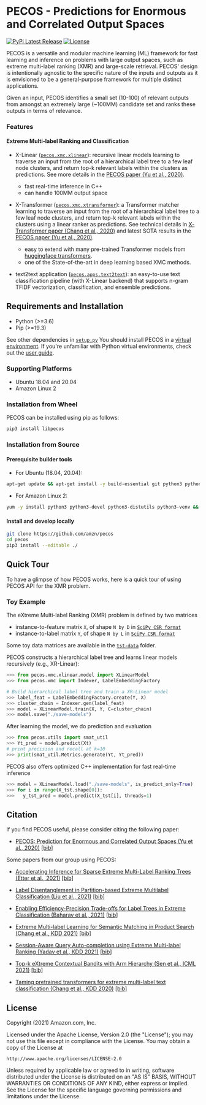 # PECOS - Predictions for Enormous and Correlated Output Spaces

[![PyPi Latest Release](https://img.shields.io/pypi/v/libpecos)](https://img.shields.io/pypi/v/libpecos)
[![License](https://img.shields.io/badge/License-Apache%202.0-blue.svg)](./LICENSE)

PECOS is a versatile and modular machine learning (ML) framework for fast learning and inference on problems with large output spaces, such as extreme multi-label ranking (XMR) and large-scale retrieval.
PECOS' design is intentionally agnostic to the specific nature of the inputs and outputs as it is envisioned to be a general-purpose framework for multiple distinct applications.

Given an input, PECOS identifies a small set (10-100) of relevant outputs from amongst an extremely large (~100MM) candidate set and ranks these outputs in terms of relevance. 


### Features

#### Extreme Multi-label Ranking and Classification
* X-Linear ([`pecos.xmc.xlinear`](pecos/xmc/xlinear/README.md)): recursive linear models learning to traverse an input from the root of a hierarchical label tree to a few leaf node clusters, and return top-k relevant labels within the clusters as predictions. See more details in the [PECOS paper (Yu et al., 2020)](https://arxiv.org/pdf/2010.05878.pdf).
  + fast real-time inference in C++
  + can handle 100MM output space

* X-Transformer ([`pecos.xmc.xtransformer`](pecos/xmc/xtransformer/README.md)): a Transformer matcher learning to traverse an input from the root of a hierarchical label tree to a few leaf node clusters, and return top-k relevant labels within the clusters using a linear ranker as predictions. See technical details in [X-Transformer paper (Chang et al., 2020)](https://arxiv.org/pdf/1905.02331.pdf) and latest SOTA results in the [PECOS paper (Yu et al., 2020)](https://arxiv.org/pdf/2010.05878.pdf).
  + easy to extend with many pre-trained Transformer models from [huggingface transformers](https://github.com/huggingface/transformers).
  + one of the State-of-the-art in deep learning based XMC methods.

* text2text application ([`pecos.apps.text2text`](pecos/apps/text2text/README.md)): an easy-to-use text classification pipeline (with X-Linear backend) that supports n-gram TFIDF vectorization, classification, and ensemble predictions. 



## Requirements and Installation

* Python (>=3.6)
* Pip (>=19.3)

See other dependencies in [`setup.py`](https://github.com/amzn/pecos/blob/mainline/setup.py#L135)
You should install PECOS in a [virtual environment](https://docs.python.org/3/library/venv.html).
If you're unfamiliar with Python virtual environments, check out the [user guide](https://packaging.python.org/guides/installing-using-pip-and-virtual-environments/).

### Supporting Platforms
* Ubuntu 18.04 and 20.04
* Amazon Linux 2

### Installation from Wheel


PECOS can be installed using pip as follows:
```bash
pip3 install libpecos
```

### Installation from Source

#### Prerequisite builder tools
* For Ubuntu (18.04, 20.04):
``` bash
apt-get update && apt-get install -y build-essential git python3 python3-distutils python3-venv
```
* For Amazon Linux 2:
``` bash
yum -y install python3 python3-devel python3-distutils python3-venv &&  yum -y install groupinstall 'Development Tools' 
```

#### Install and develop locally
```bash
git clone https://github.com/amzn/pecos
cd pecos
pip3 install --editable ./
```


## Quick Tour
To have a glimpse of how PECOS works, here is a quick tour of using PECOS API for the XMR problem.

### Toy Example
The eXtreme Multi-label Ranking (XMR) problem is defined by two matrices
* instance-to-feature matrix `X`, of shape `N by D` in [`SciPy CSR format`](https://docs.scipy.org/doc/scipy/reference/generated/scipy.sparse.csr_matrix.html)
* instance-to-label matrix `Y`, of shape `N by L` in [`SciPy CSR format`](https://docs.scipy.org/doc/scipy/reference/generated/scipy.sparse.csr_matrix.html)

Some toy data matrices are available in the [`tst-data`](https://github.com/amzn/pecos/tree/mainline/test/tst-data/xmc/xlinear) folder. 

PECOS constructs a hierarchical label tree and learns linear models recursively (e.g., XR-Linear):
```python
>>> from pecos.xmc.xlinear.model import XLinearModel
>>> from pecos.xmc import Indexer, LabelEmbeddingFactory

# Build hierarchical label tree and train a XR-Linear model
>>> label_feat = LabelEmbeddingFactory.create(Y, X)
>>> cluster_chain = Indexer.gen(label_feat)
>>> model = XLinearModel.train(X, Y, C=cluster_chain)
>>> model.save("./save-models")
```

After learning the model, we do prediction and evaluation 
```python
>>> from pecos.utils import smat_util
>>> Yt_pred = model.predict(Xt)
# print precision and recall at k=10
>>> print(smat_util.Metrics.generate(Yt, Yt_pred))
```

PECOS also offers optimized C++ implementation for fast real-time inference
```python
>>> model = XLinearModel.load("./save-models", is_predict_only=True)
>>> for i in range(X_tst.shape[0]):
>>>   y_tst_pred = model.predict(X_tst[i], threads=1)
```


## Citation

If you find PECOS useful, please consider citing the following paper:

* [PECOS: Prediction for Enormous and Correlated Output Spaces (Yu et al., 2020)](https://arxiv.org/pdf/2010.05878.pdf) [[bib]](./bibtex/yu2020pecos.bib)

Some papers from our group using PECOS:

* [Accelerating Inference for Sparse Extreme Multi-Label Ranking Trees (Etter et al., 2021)](https://arxiv.org/pdf/2106.02697.pdf) [[bib]](./bibtex/etter2021accelerating.bib)

* [Label Disentanglement in Partition-based Extreme Multilabel Classification (Liu et al., 2021)](https://arxiv.org/pdf/2106.12751.pdf) [[bib]](./bibtex/liu2021label.bib)

* [Enabling Efficiency-Precision Trade-offs for Label Trees in Extreme Classification (Baharav et al., 2021)](https://arxiv.org/pdf/2106.00730.pdf) [[bib]](./bibtex/baharav2021enabling.bib)

* [Extreme Multi-label Learning for Semantic Matching in Product Search (Chang et al., KDD 2021)](https://arxiv.org/pdf/2106.12657.pdf) [[bib]](./bibtex/chang2021extreme.bib)

* [Session-Aware Query Auto-completion using Extreme Multi-label Ranking (Yadav et al., KDD 2021)](https://arxiv.org/pdf/2012.07654.pdf)  [[bib]](./bibtex/yadav2021session.bib)

* [Top-k eXtreme Contextual Bandits with Arm Hierarchy (Sen et al., ICML 2021)](https://arxiv.org/pdf/2102.07800.pdf) [[bib]](./bibtex/sen2021top.bib)

* [Taming pretrained transformers for extreme multi-label text classification (Chang et al., KDD 2020)](https://arxiv.org/pdf/1905.02331.pdf) [[bib]](./bibtex/chang2020taming.bib)


## License

Copyright (2021) Amazon.com, Inc.
 
Licensed under the Apache License, Version 2.0 (the "License");
you may not use this file except in compliance with the License.
You may obtain a copy of the License at
 
    http://www.apache.org/licenses/LICENSE-2.0
 
Unless required by applicable law or agreed to in writing, software
distributed under the License is distributed on an "AS IS" BASIS,
WITHOUT WARRANTIES OR CONDITIONS OF ANY KIND, either express or implied.
See the License for the specific language governing permissions and
limitations under the License.


